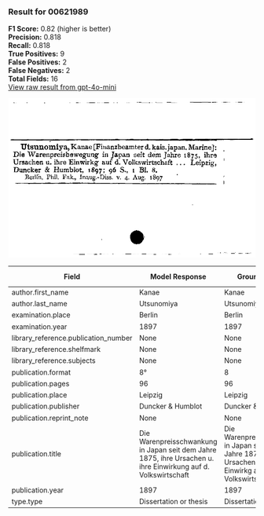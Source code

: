 ### Result for 00621989
**F1 Score:** 0.82 (higher is better)<br>**Precision:** 0.818<br>**Recall:** 0.818<br>**True Positives:** 9<br>**False Positives:** 2<br>**False Negatives:** 2<br>**Total Fields:** 16<br>[View raw result from gpt-4o-mini](https://github.com/RISE-UNIBAS/humanities_data_benchmark/blob/main/results/2025-09-02/T0164/request_T0164_00621989.json)

<img src="https://github.com/RISE-UNIBAS/humanities_data_benchmark/blob/main/benchmarks/zettelkatalog/images/00621989.jpg?raw=true" alt="00621989" width="600px">

| Field | Model Response | Ground Truth | Fuzzy Score | Match |
|-------|----------------|--------------|-------------|-------|
| author.first_name | Kanae | Kanae | 1.000 | ✅ |
| author.last_name | Utsunomiya | Utsunomiya | 1.000 | ✅ |
| examination.place | Berlin | Berlin | 1.000 | ✅ |
| examination.year | 1897 | 1897 | 1.000 | ✅ |
| library_reference.publication_number | None | None | 1.000 | ✅ |
| library_reference.shelfmark | None | None | 1.000 | ✅ |
| library_reference.subjects | None | None | 1.000 | ✅ |
| publication.format | 8° | 8 | 0.667 | ❌ |
| publication.pages | 96 | 96 | 1.000 | ✅ |
| publication.place | Leipzig | Leipzig | 1.000 | ✅ |
| publication.publisher | Duncker & Humblot | Duncker & Humblot | 1.000 | ✅ |
| publication.reprint_note | None | None | 1.000 | ✅ |
| publication.title | Die Warenpreisschwankung in Japan seit dem Jahre 1875, ihre Ursachen u. ihre Einwirkung auf d. Volkswirtschaft | Die Warenpreisbewegung in Japan seit dem Jahre 1875, ihre Ursachen u. ihre Einwirkg auf d. Volkswirtschaft | 0.944 | ❌ |
| publication.year | 1897 | 1897 | 1.000 | ✅ |
| type.type | Dissertation or thesis | Dissertation or thesis | 1.000 | ✅ |
